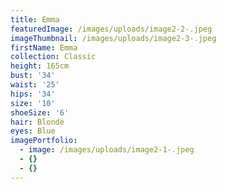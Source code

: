 ```yaml
---
title: Emma
featuredImage: /images/uploads/image2-2-.jpeg
imageThumbnail: /images/uploads/image2-3-.jpeg
firstName: Emma
collection: Classic
height: 165cm
bust: '34'
waist: '25'
hips: '34'
size: '10'
shoeSize: '6'
hair: Blonde
eyes: Blue
imagePortfolio:
  - image: /images/uploads/image2-1-.jpeg
  - {}
  - {}
---
```


